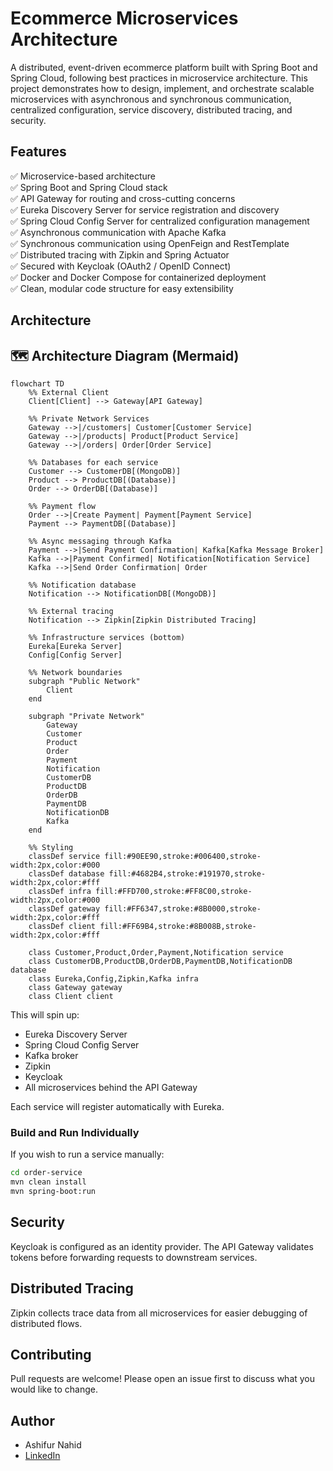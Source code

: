 
# Ecommerce Microservices Architecture

A distributed, event-driven ecommerce platform built with Spring Boot and Spring Cloud, following best practices in microservice architecture. This project demonstrates how to design, implement, and orchestrate scalable microservices with asynchronous and synchronous communication, centralized configuration, service discovery, distributed tracing, and security.

## Features

✅ Microservice-based architecture  
✅ Spring Boot and Spring Cloud stack  
✅ API Gateway for routing and cross-cutting concerns  
✅ Eureka Discovery Server for service registration and discovery  
✅ Spring Cloud Config Server for centralized configuration management  
✅ Asynchronous communication with Apache Kafka  
✅ Synchronous communication using OpenFeign and RestTemplate  
✅ Distributed tracing with Zipkin and Spring Actuator  
✅ Secured with Keycloak (OAuth2 / OpenID Connect)  
✅ Docker and Docker Compose for containerized deployment  
✅ Clean, modular code structure for easy extensibility

## Architecture

## 🗺️ Architecture Diagram (Mermaid)

```mermaid
flowchart TD
    %% External Client
    Client[Client] --> Gateway[API Gateway]
    
    %% Private Network Services
    Gateway -->|/customers| Customer[Customer Service]
    Gateway -->|/products| Product[Product Service] 
    Gateway -->|/orders| Order[Order Service]
    
    %% Databases for each service
    Customer --> CustomerDB[(MongoDB)]
    Product --> ProductDB[(Database)]
    Order --> OrderDB[(Database)]
    
    %% Payment flow
    Order -->|Create Payment| Payment[Payment Service]
    Payment --> PaymentDB[(Database)]
    
    %% Async messaging through Kafka
    Payment -->|Send Payment Confirmation| Kafka[Kafka Message Broker]
    Kafka -->|Payment Confirmed| Notification[Notification Service]
    Kafka -->|Send Order Confirmation| Order
    
    %% Notification database
    Notification --> NotificationDB[(MongoDB)]
    
    %% External tracing
    Notification --> Zipkin[Zipkin Distributed Tracing]
    
    %% Infrastructure services (bottom)
    Eureka[Eureka Server]
    Config[Config Server]
    
    %% Network boundaries
    subgraph "Public Network"
        Client
    end
    
    subgraph "Private Network"
        Gateway
        Customer
        Product
        Order
        Payment
        Notification
        CustomerDB
        ProductDB
        OrderDB
        PaymentDB
        NotificationDB
        Kafka
    end
    
    %% Styling
    classDef service fill:#90EE90,stroke:#006400,stroke-width:2px,color:#000
    classDef database fill:#4682B4,stroke:#191970,stroke-width:2px,color:#fff
    classDef infra fill:#FFD700,stroke:#FF8C00,stroke-width:2px,color:#000
    classDef gateway fill:#FF6347,stroke:#8B0000,stroke-width:2px,color:#fff
    classDef client fill:#FF69B4,stroke:#8B008B,stroke-width:2px,color:#fff
    
    class Customer,Product,Order,Payment,Notification service
    class CustomerDB,ProductDB,OrderDB,PaymentDB,NotificationDB database
    class Eureka,Config,Zipkin,Kafka infra
    class Gateway gateway
    class Client client

```

This will spin up:

* Eureka Discovery Server
* Spring Cloud Config Server
* Kafka broker
* Zipkin
* Keycloak
* All microservices behind the API Gateway

Each service will register automatically with Eureka.


### Build and Run Individually

If you wish to run a service manually:

```bash
cd order-service
mvn clean install
mvn spring-boot:run
```

## Security

Keycloak is configured as an identity provider.
The API Gateway validates tokens before forwarding requests to downstream services.

## Distributed Tracing

Zipkin collects trace data from all microservices for easier debugging of distributed flows.

## Contributing

Pull requests are welcome! Please open an issue first to discuss what you would like to change.


## Author

* Ashifur Nahid
* [LinkedIn](https://www.linkedin.com/in/ashifurnahid/)


